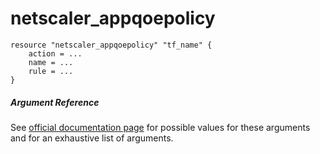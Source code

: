 # netscaler_appqoepolicy

```
resource "netscaler_appqoepolicy" "tf_name" {
    action = ...
    name = ...
    rule = ...
}
```

##### Argument Reference

See [official documentation page](https://developer-docs.citrix.com/projects/netscaler-nitro-api/en/11.0/configuration/appqoe/appqoepolicy/appqoepolicy/) for possible values for these arguments and for an exhaustive list of arguments.

